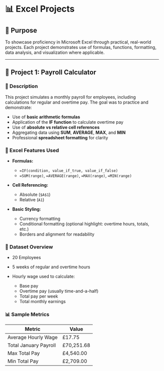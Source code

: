 # 📊 Excel Projects

## 📌 Purpose

To showcase proficiency in Microsoft Excel through practical, real-world projects. Each project demonstrates use of formulas, functions, formatting, data analysis, and visualization where applicable.

---

## 🧾 Project 1: Payroll Calculator

### 🎯 Description

This project simulates a monthly payroll for employees, including calculations for regular and overtime pay. The goal was to practice and demonstrate:

* Use of **basic arithmetic formulas**
* Application of the **IF function** to calculate overtime pay
* Use of **absolute vs relative cell references**
* Aggregating data using **SUM**, **AVERAGE**, **MAX**, and **MIN**
* Professional **spreadsheet formatting** for clarity

### 📁 Excel Features Used

* **Formulas:**

  * `=IF(condition, value_if_true, value_if_false)`
  * `=SUM(range)`, `=AVERAGE(range)`, `=MAX(range)`, `=MIN(range)`
* **Cell Referencing:**

  * Absolute (`$A$1`)
  * Relative (`A1`)
* **Basic Styling:**

  * Currency formatting
  * Conditional formatting (optional highlight: overtime hours, totals, etc.)
  * Borders and alignment for readability

### 🧮 Dataset Overview

* 20 Employees
* 5 weeks of regular and overtime hours
* Hourly wage used to calculate:

  * Base pay
  * Overtime pay (usually time-and-a-half)
  * Total pay per week
  * Total monthly earnings

### 📊 Sample Metrics

| Metric                | Value      |
| --------------------- | ---------- |
| Average Hourly Wage   | £17.75     |
| Total January Payroll | £70,251.68 |
| Max Total Pay         | £4,540.00  |
| Min Total Pay         | £2,709.00  |

